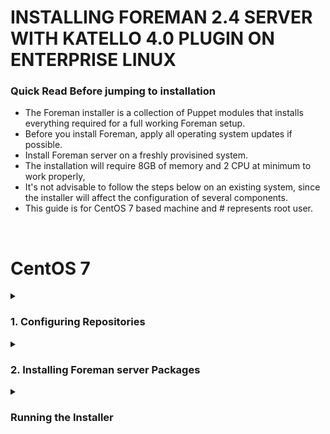 
# INSTALLING FOREMAN 2.4 SERVER WITH KATELLO 4.0 PLUGIN ON ENTERPRISE LINUX

### Quick Read Before jumping to installation 

* The Foreman installer is a collection of Puppet modules that installs everything required for a full working Foreman setup.
* Before you install Foreman, apply all operating system updates if possible.
* Install Foreman server on a freshly provisined system.
* The installation will require 8GB of memory and 2 CPU at minimum to work properly,
* It's not advisable to follow the steps below on an existing system, since the installer will affect the configuration of several components.
* This guide is for CentOS 7 based machine and # represents root user.
<br>

# CentOS 7

<details>
<summary> <h3> 1.  Configuring Repositories </h3> </summary>
<br>
<h4> Clear any metadata: </h4>

```bash
# yum clean all
```

<h4>Install the foreman-release.rpm package: </h4>

```bash
# yum install https://yum.theforeman.org/releases/2.4/el7/x86_64/foreman-release.rpm
```

<h4>Install the katello-repos-latest.rpm package: </h4>

```bash 
# yum install https://yum.theforeman.org/katello/4.0/katello/el7/x86_64/katello-repos-latest.rpm
```

<h4>Install the puppet6-release-el-7.noarch.rpm package:</h4>

```bash
# yum localinstall https://yum.puppet.com/puppet6-release-el-7.noarch.rpm
```

<h4>Install the epel-release package:</h4>

```bash
# yum install epel-release
```
<h4>Install the centos-release-scl-rh package:</h4>

```bash
# yum install centos-release-scl-rh
```
</details>

<details>
<summary> <h3>2. Installing Foreman server Packages</h3> </summary>
<br>
<h4>Update all packages:</h4>

```bash
# yum update
```
<h4>Install foreman-installer-katello

```bash
#yum install foreman-installer-katello
```
</details>

<details>
<summary> <h3> Running the Installer </h3></summary>
<br>
<h4>To run the installer, execute:</h4>

```bash
#foreman-installer --scenario katello
```

</details>
